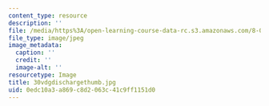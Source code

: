 ```yaml
---
content_type: resource
description: ''
file: /media/https%3A/open-learning-course-data-rc.s3.amazonaws.com/8-02t-electricity-and-magnetism-spring-2005/0edc10a3a869c8d2063c41c9ff1151d0_30vdgdischargethumb.jpg
file_type: image/jpeg
image_metadata:
  caption: ''
  credit: ''
  image-alt: ''
resourcetype: Image
title: 30vdgdischargethumb.jpg
uid: 0edc10a3-a869-c8d2-063c-41c9ff1151d0
---
```

